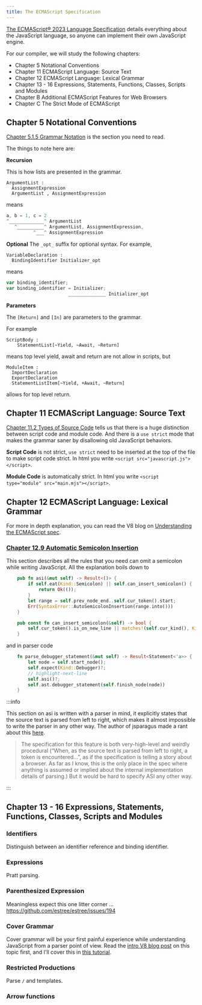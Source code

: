 ```yaml
---
title: The ECMAScript Specification
---
```


[The ECMAScript® 2023 Language Specification](https://tc39.es/ecma262/) details everything about the JavaScript language, so anyone can implement their own JavaScript engine.

For our compiler, we will study the following chapters:

- Chapter 5 Notational Conventions
- Chapter 11 ECMAScript Language: Source Text
- Chapter 12 ECMAScript Language: Lexical Grammar
- Chapter 13 - 16 Expressions, Statements, Functions, Classes, Scripts and Modules
- Chapter B Additional ECMAScript Features for Web Browsers
- Chapter C The Strict Mode of ECMAScript

## Chapter 5 Notational Conventions

[Chapter 5.1.5 Grammar Notation](https://tc39.es/ecma262/#sec-grammar-notation) is the section you need to read.

The things to note here are:

**Recursion**

This is how lists are presented in the grammar.

```markup
ArgumentList :
  AssignmentExpression
  ArgumentList , AssignmentExpression
```

means

```javascript
a, b = 1, c = 2
^_____________^ ArgumentList
   ^__________^ ArgumentList, AssignmentExpression,
          ^___^ AssignmentExpression
```

**Optional**
The `_opt_` suffix for optional syntax. For example,

```markup
VariableDeclaration :
  BindingIdentifier Initializer_opt
```

means

```javascript
var binding_identifier;
var binding_identifier = Initializer;
                       ______________ Initializer_opt
```

**Parameters**

The `[Return]` and `[In]` are parameters to the grammar.

For example

```markdup
ScriptBody :
    StatementList[~Yield, ~Await, ~Return]
```

means top level yield, await and return are not allow in scripts, but

```markdup
ModuleItem :
  ImportDeclaration
  ExportDeclaration
  StatementListItem[~Yield, +Await, ~Return]
```

allows for top level return.

## Chapter 11 ECMAScript Language: Source Text

[Chapter 11.2 Types of Source Code](https://tc39.es/ecma262/#sec-types-of-source-code) tells us that
there is a huge distinction between script code and module code.
And there is a `use strict` mode that makes the grammar saner by disallowing old JavaScript behaviors.

**Script Code** is not strict, `use strict` need to be inserted at the top of the file to make script code strict.
In html you write `<script src="javascript.js"></script>`.

**Module Code** is automatically strict.
In html you write `<script type="module" src="main.mjs"></script>`.

## Chapter 12 ECMAScript Language: Lexical Grammar

For more in depth explanation, you can read the V8 blog on [Understanding the ECMAScript spec](https://v8.dev/blog/understanding-ecmascript-part-3).

### [Chapter 12.9 Automatic Semicolon Insertion](https://tc39.es/ecma262/#sec-automatic-semicolon-insertion)

This section describes all the rules that you need can omit a semicolon while writing JavaScript.
All the explanation boils down to

```rust
    pub fn asi(&mut self) -> Result<()> {
        if self.eat(Kind::Semicolon) || self.can_insert_semicolon() {
            return Ok(());
        }
        let range = self.prev_node_end..self.cur_token().start;
        Err(SyntaxError::AutoSemicolonInsertion(range.into()))
    }

    pub const fn can_insert_semicolon(&self) -> bool {
        self.cur_token().is_on_new_line || matches!(self.cur_kind(), Kind::RCurly | Kind::Eof)
    }
```

and in parser code

```rust
    fn parse_debugger_statement(&mut self) -> Result<Statement<'a>> {
        let node = self.start_node();
        self.expect(Kind::Debugger)?;
        // highlight-next-line
        self.asi()?;
        self.ast.debugger_statement(self.finish_node(node))
    }
```

:::info

This section on asi is written with a parser in mind,
it explicitly states that the source text is parsed from left to right,
which makes it almost impossible to write the parser in any other way.
The author of jsparagus made a rant about this [here](https://github.com/mozilla-spidermonkey/jsparagus/blob/master/js-quirks.md#automatic-semicolon-insertion-).

> The specification for this feature is both very-high-level and weirdly procedural (“When, as the source text is parsed from left to right, a token is encountered...”, as if the specification is telling a story about a browser. As far as I know, this is the only place in the spec where anything is assumed or implied about the internal implementation details of parsing.) But it would be hard to specify ASI any other way.

:::

## Chapter 13 - 16 Expressions, Statements, Functions, Classes, Scripts and Modules

### Identifiers

Distinguish between an identifier reference and binding identifier.

### Expressions

Pratt parsing.

### Parenthesized Expression

Meaningless expect this one litter corner ... https://github.com/estree/estree/issues/194

### Cover Grammar

Cover grammar will be your first painful experience while understanding JavaScript from a parser point of view.
Read the [intro V8 blog post](https://v8.dev/blog/understanding-ecmascript-part-4) on this topic first,
and I'll cover this in [this tutorial](/blog/conver-grammar).

### Restricted Productions

Parse `/` and templates.

### Arrow functions
